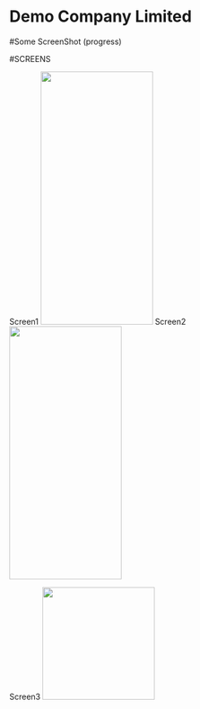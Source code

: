 # Demo Company Limited

#Some ScreenShot (progress)

#SCREENS

Screen1
<img src="https://www.dropbox.com/s/3upxzz3dx6stf9o/demo1.jpg?raw=1" width="200" height="450">
Screen2
<img src="https://www.dropbox.com/s/uscbcvuaat4jhzp/demo2.jpg?raw=1" width="200" height="450">

Screen3
<img src="https://www.dropbox.com/s/3gax2jsyvyzqa8h/demo3.PNG?raw=1" width="200">